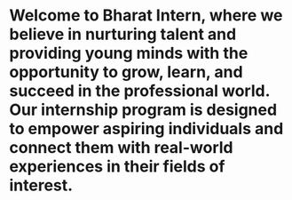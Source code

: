 # Welcome to Bharat Intern, where we believe in nurturing talent and providing young minds with the opportunity to grow, learn, and succeed in the professional world. Our internship program is designed to empower aspiring individuals and connect them with real-world experiences in their fields of interest.
